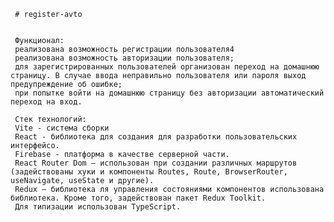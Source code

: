﻿     # register-avto
     
     
     Функционал:
     реализована возможность регистрации пользователя4
     реализована возможность авторизации пользователя;
     для зарегистрированных пользователей организован переход на домашнюю страницу. В случае ввода неправильно пользователя или пароля выход предупреждение об ошибке;
     при попытке войти на домашнюю страницу без авторизации автоматический переход на вход.
     
     Стек технологий:
     Vite - система сборки
     React - библиотека для создания для разработки пользовательских интерфейсо.
     Firebase - платформа в качестве серверной части.
     React Router Dom – использован при создании различных маршрутов (задействованы хуки и компоненты Routes, Route, BrowserRouter, useNavigate, useState и другие).
     Redux – библиотека ля управления состояниями компонентов использована библиотека. Кроме того, задействован пакет Redux Toolkit.
     Для типизации использован TypeScript.
